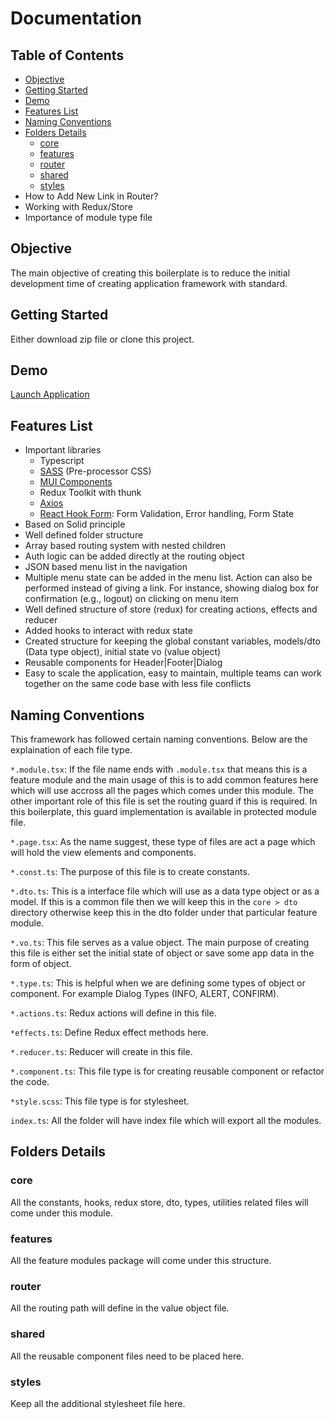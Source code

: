 # Documentation

## Table of Contents

- [Objective](#objective)
- [Getting Started](#getting-started)
- [Demo](#demo)
- [Features List](#features-list)
- [Naming Conventions](#naming-conventions)
- [Folders Details](#folders-details)
  - [core](#core)
  - [features](#features)
  - [router](#router)
  - [shared](#shared)
  - [styles](#styles)
- How to Add New Link in Router?
- Working with Redux/Store
- Importance of module type file


## Objective

The main objective of creating this boilerplate is to reduce the initial development time of creating application framework with standard. 


## Getting Started

Either download zip file or clone this project.

## Demo 

[Launch Application](https://react-boilerplate.chetanbakshi.com/)

## Features List

- Important libraries
    - Typescript
    - [SASS](https://sass-lang.com/documentation/syntax/) (Pre-processor CSS)
    - [MUI Components](https://mui.com/material-ui/all-components/)
    - Redux Toolkit with thunk
    - [Axios](https://axios-http.com/docs/intro)
    - [React Hook Form](https://react-hook-form.com/): Form Validation, Error handling, Form State
- Based on Solid principle
- Well defined folder structure
- Array based routing system with nested children
- Auth logic can be added directly at the routing object
- JSON based menu list in the navigation
- Multiple menu state can be added in the menu list. Action can also be performed instead of giving a link. For instance, showing dialog box for confirmation (e.g., logout) on clicking on menu item
- Well defined structure of store (redux) for creating actions, effects and reducer
- Added hooks to interact with redux state
- Created structure for keeping the global constant variables, models/dto (Data type object), initial state vo (value object)
- Reusable components for Header|Footer|Dialog
- Easy to scale the application, easy to maintain, multiple teams can work together on the same code base with less file conflicts

## Naming Conventions

This framework has followed certain naming conventions. Below are the explaination of each file type.

`*.module.tsx`: If the file name ends with `.module.tsx` that means this is a feature module and the main usage of this is to add common features here which will use accross all the pages which comes under this module. The other important role of this file is set the routing guard if this is required. In this boilerplate, this guard implementation is available in protected module file.

`*.page.tsx`: As the name suggest, these type of files are act a page which will hold the view elements and components.

`*.const.ts`: The purpose of this file is to create constants.

`*.dto.ts`: This is a interface file which will use as a data type object or as a model. If this is a common file then we will keep this in the `core > dto` directory otherwise keep this in the dto folder under that particular feature module.

`*.vo.ts`: This file serves as a value object. The main purpose of creating this file is either set the initial state of object or save some app data in the form of object.

`*.type.ts`: This is helpful when we are defining some types of object or component. For example Dialog Types (INFO, ALERT, CONFIRM).

`*.actions.ts`: Redux actions will define in this file.

`*effects.ts`: Define Redux effect methods here.

`*.reducer.ts`: Reducer will create in this file.

`*.component.ts`: This file type is for creating reusable component or refactor the code.

`*style.scss`: This file type is for stylesheet.

`index.ts`: All the folder will have index file which will export all the modules.

## Folders Details

### core

All the constants, hooks, redux store, dto, types, utilities related files will come under this module.

### features

All the feature modules package will come under this structure.

### router

All the routing path will define in the value object file.

### shared

All the reusable component files need to be placed here.

### styles

Keep all the additional stylesheet file here.